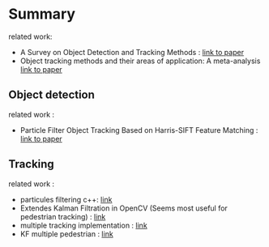 # Summary
related work:
- A Survey on Object Detection and Tracking Methods : [link to paper](https://pdfs.semanticscholar.org/25a6/c5dff9a7019475daa81cd5a7f1f2dcdb5cf1.pdf)
- Object tracking methods and their areas of application: A meta-analysis [link to paper](http://www8.cs.umu.se/education/examina/Rapporter/SannaAgrenFinal.pdf)

## Object detection
related work :
- Particle Filter Object Tracking Based on Harris-SIFT Feature Matching : [link to paper](https://reader.elsevier.com/reader/sd/pii/S1877705812000756?token=FFAF076F752DF5F7B0E76BB5AC4038A8CB5E631B5A074E4A40F2CCE1BA01A6A29590F46D03C2214185AB6191968D4B83)


## Tracking
related work :
- particules filtering c++: [link](https://bitbucket.org/kschluff/particle_tracker/src/default/)
- Extendes Kalman Filtration in OpenCV (Seems most useful for pedestrian tracking) : [link](https://sites.google.com/site/timecontroll/tutorials/extended-kalman-filtering-with-opencv)
- multiple tracking implementation : [link](https://github.com/Smorodov/Multitarget-tracker)
- KF multiple pedestrian : [link](https://github.com/ZidanMusk/experimenting-with-sort)
